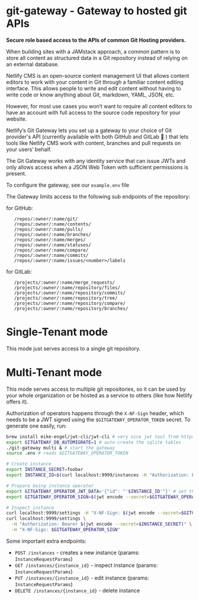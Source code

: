 # git-gateway - Gateway to hosted git APIs

**Secure role based access to the APIs of common Git Hosting providers.**

When building sites with a JAMstack approach, a common pattern is to store all content as structured data in a Git repository instead of relying on an external database.

Netlify CMS is an open-source content management UI that allows content editors to work with your content in Git through a familiar content editing interface. This allows people to write and edit content without having to write code or know anything about Git, markdown, YAML, JSON, etc.

However, for most use cases you won’t want to require all content editors to have an account with full access to the source code repository for your website.

Netlify’s Git Gateway lets you set up a gateway to your choice of Git provider's API (currently available with both GitHub and GitLab 🎉 ) that lets tools like Netlify CMS work with content, branches and pull requests on your users’ behalf.

The Git Gateway works with any identity service that can issue JWTs and only allows access when a JSON Web Token with sufficient permissions is present.

To configure the gateway, see our `example.env` file

The Gateway limits access to the following sub endpoints of the repository:

for GitHub:
```
   /repos/:owner/:name/git/
   /repos/:owner/:name/contents/
   /repos/:owner/:name/pulls/
   /repos/:owner/:name/branches/
   /repos/:owner/:name/merges/
   /repos/:owner/:name/statuses/
   /repos/:owner/:name/compare/
   /repos/:owner/:name/commits/
   /repos/:owner/:name/issues/<number>/labels
```
for GitLab:
```
   /projects/:owner/:name/merge_requests/
   /projects/:owner/:name/repository/files/
   /projects/:owner/:name/repository/commits/
   /projects/:owner/:name/repository/tree/
   /projects/:owner/:name/repository/compare/
   /projects/:owner/:name/repository/branches/
```

# Single-Tenant mode
This mode just serves access to a single git repository.

# Multi-Tenant mode
This mode serves access to multiple git repositories, so it can be used by your whole organization or be hosted as a service to others (like how Netlify offers it).

Authorization of operators happens through the `X-NF-Sign` header, which needs to be a JWT signed using the `$GITGATEWAY_OPERATOR_TOKEN` secret. To generate one easily, run:

```bash
brew install mike-engel/jwt-cli/jwt-cli # very nice jwt tool from https://github.com/mike-engel/jwt-cli
export GITGATEWAY_DB_AUTOMIGRATE=1 # auto-create the sqlite tables
./git-gateway multi & # start the gateway
source .env # reads $GITGATEWAY_OPERATOR_TOKEN

# Create instance
export INSTANCE_SECRET=foobar
export INSTANCE_ID=$(curl localhost:9999/instances -H "Authorization: Bearer $GITGATEWAY_OPERATOR_TOKEN" -X POST -d '{ "uuid": "5", "config": { "jwt": { "secret": "'$INSTANCE_SECRET'" }, "github": {} } }' -sS | tee -a /dev/stderr | jq -r .id)

# Prepare being instance operator
export GITGATEWAY_OPERATOR_JWT_DATA='{"id": "'$INSTANCE_ID'"}' # set the instance id
export GITGATEWAY_OPERATOR_SIGN=$(jwt encode --secret=$GITGATEWAY_OPERATOR_TOKEN $GITGATEWAY_OPERATOR_JWT_DATA -e '2m')

# Inspect instance
curl localhost:9999/settings -H "X-NF-Sign: $(jwt encode --secret=$GITGATEWAY_OPERATOR_TOKEN $JWT_DATA -e '2m')"
curl localhost:9999/settings \
  -H "Authorization: Bearer $(jwt encode --secret=$INSTANCE_SECRET)" \
  -H "X-NF-Sign: $GITGATEWAY_OPERATOR_SIGN"
```

Some important extra endpoints:

- `POST /instances` - creates a new instance (params: `InstanceRequestParams`)
- `GET /instances/{instance_id}` - inspect instance (params: `InstanceRequestParams`)
- `PUT /instances/{instance_id}` - edit instance (params: `InstanceRequestParams`)
- `DELETE /instances/{instance_id}` - delete instance
